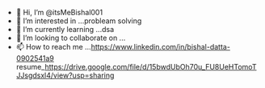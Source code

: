 - 👋 Hi, I’m @itsMeBishal001
- 👀 I’m interested in ...probleam solving
- 🌱 I’m currently learning ...dsa
- 💞️ I’m looking to collaborate on ...
- 📫 How to reach me ...https://www.linkedin.com/in/bishal-datta-0902541a9
resume_https://drive.google.com/file/d/15bwdUbOh70u_FU8UeHTomoTJJsgdsxl4/view?usp=sharing

<!---
itsMeBishal001/itsMeBishal001 is a ✨ special ✨ repository because its `README.md` (this file) appears on your GitHub profile.
You can click the Preview link to take a look at your changes.
--->
